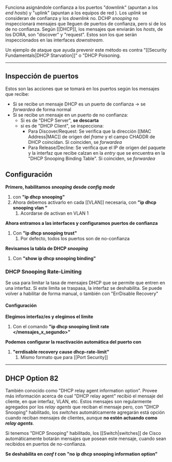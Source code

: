 
Funciona asignándole confianza a los puertos "downlink" (apuntan a los *end hosts*) y "uplink" (apuntan a los equipos de red ). Los *uplink* se consideran de confianza y los *downlink* no.
DCHP *snooping* no inspeccionará mensajes que lleguen de puertos de confianza, pero si de los de no confianza.
Según [[DHCP]], los mensajes que enviarán los *hosts*, de los DORA, son "discover" y "request". Estos son los que serán inspeccionados en las interfaces *downstream*.

Un ejemplo de ataque que ayuda prevenir este método es contra "[[Security Fundamentals|DHCP Starvation]]" o "DHCP Poisoning.
***

## Inspección de puertos

Estos son las acciones que se tomará en los puertos  según los mensajes que recibe:
- Si se recibe un mensaje DHCP es un puerto de confianza -> se *forwardea* de forma normal
- Si se recibe un mensaje en un puerto de no confianza:
	- Si es de "DHCP Server", **se descarta**
	- si es de "DHCP Client", se inspecciona:
		- Para Discover/Request: Se verifica que la dirección [[MAC Address|MAC]] de origen del *frame* y el campo CHADDR de DHCP coincidan. Si coinciden, se *forwardea*
		- Para Release/Decline: Se verifica que el IP de origen del paquete y la interfaz que recibe calzan en la *entry* que se encuentra en la "DHCP Snooping Binding Table". Si coinciden, se *forwardea*



## Configuración

**Primero, habilitamos *snooping* desde *config mode***
1. con **"ip dhcp snooping"**
2. Ahora debemos activarlo en cada [[VLAN]] necesaria, con **"ip dhcp snooping vlan </numero>"**
	1. Acordarse de activan en VLAN 1

**Ahora entramos a las interfaces y configuramos puertos de confianza**
1. Con **"ip dhcp snooping trust"**
	1. Por defecto, todos los puertos son de no-confianza

**Revisamos la tabla de DHCP *snooping***
1. Con **"show ip dhcp snooping binding"**



### DHCP Snooping Rate-Limiting

Se usa para limitar la tasa de mensajes DHCP que se permite que entren en una interfaz. Si este limita se traspasa, la interfaz se deshabilita.
Se puede volver a habilitar de forma manual, o también con "ErrDisable Recovery"

#### Configuración

**Elegimos interfaz/es y elegimos el limite**
1. Con el comando **"ip dhcp snooping limit rate </mensajes_x_segundo>"**

**Podemos configurar la reactivación automática del puerto con**
1. **"errdisable recovery cause dhcp-rate-limit"**
	1. Mismo formato que para [[Port Security]]
***


## DHCP Option 82

También conocido como "DHCP relay agent information option". Provee más información acerca de cual "DHCP relay agent" recibió el mensaje del cliente, en que interfaz, VLAN, etc.
Estos mensajes son regularmente agregados por los *relay agents* que reciban el mensaje pero, con "DHCP Snooping" habilitado, los *switches* automáticamente agregarán está opción cuando reciban mensajes de clientes, aunque **no estén actuando como *relay agents***.

Si tenemos "DHCP Snooping" habilitado, los [[Switch|switches]] de Cisco automáticamente botarán mensajes que posean este mensaje, cuando sean recibidos en puertos de no-confianza.

**Se deshabilita en *conf t* con**
**"no ip dhcp snooping information option"**